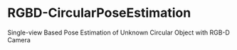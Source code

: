 # RGBD-CircularPoseEstimation
Single-view Based Pose Estimation of Unknown Circular Object with RGB-D Camera
